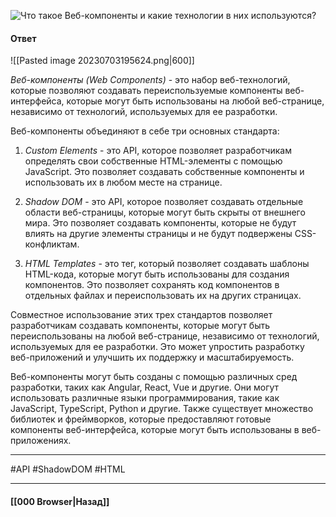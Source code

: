 ![Что такое Веб-компоненты и какие технологии в них используются?](https://youtu.be/G4iYlbilozM?t=704)

#### Ответ

![[Pasted image 20230703195624.png|600]]

*Веб-компоненты (Web Components)* - это набор веб-технологий, которые позволяют создавать переиспользуемые компоненты веб-интерфейса, которые могут быть использованы на любой веб-странице, независимо от технологий, используемых для ее разработки.

Веб-компоненты объединяют в себе три основных стандарта:

1. *Custom Elements* - это API, которое позволяет разработчикам определять свои собственные HTML-элементы с помощью JavaScript. Это позволяет создавать собственные компоненты и использовать их в любом месте на странице.
    
2. *Shadow DOM* - это API, которое позволяет создавать отдельные области веб-страницы, которые могут быть скрыты от внешнего мира. Это позволяет создавать компоненты, которые не будут влиять на другие элементы страницы и не будут подвержены CSS-конфликтам.
    
3. *HTML Templates* - это тег, который позволяет создавать шаблоны HTML-кода, которые могут быть использованы для создания компонентов. Это позволяет сохранять код компонентов в отдельных файлах и переиспользовать их на других страницах.
    

Совместное использование этих трех стандартов позволяет разработчикам создавать компоненты, которые могут быть переиспользованы на любой веб-странице, независимо от технологий, используемых для ее разработки. Это может упростить разработку веб-приложений и улучшить их поддержку и масштабируемость.

Веб-компоненты могут быть созданы с помощью различных сред разработки, таких как Angular, React, Vue и другие. Они могут использовать различные языки программирования, такие как JavaScript, TypeScript, Python и другие. Также существует множество библиотек и фреймворков, которые предоставляют готовые компоненты веб-интерфейса, которые могут быть использованы в веб-приложениях.

___
#API #ShadowDOM #HTML

___

#### [[000 Browser|Назад]]
